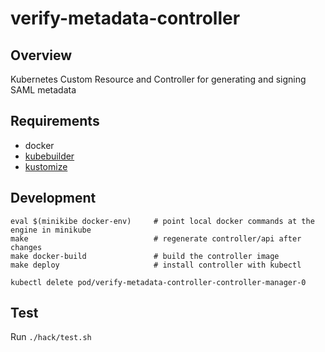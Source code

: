 # verify-metadata-controller

## Overview

Kubernetes Custom Resource and Controller for generating and signing SAML metadata

## Requirements

- docker
- [kubebuilder](https://book.kubebuilder.io/getting_started/installation_and_setup.html)
- [kustomize](https://github.com/kubernetes-sigs/kustomize/blob/master/docs/INSTALL.md)

## Development

```
eval $(minikibe docker-env)     # point local docker commands at the engine in minikube 
make                            # regenerate controller/api after changes
make docker-build               # build the controller image
make deploy                     # install controller with kubectl 
```

```
kubectl delete pod/verify-metadata-controller-controller-manager-0
```

## Test

Run `./hack/test.sh`
